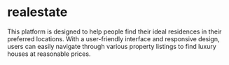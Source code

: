 # realestate
This platform is designed to help people find their ideal residences in their preferred locations. With a user-friendly interface and responsive design, users can easily navigate through various property listings to find luxury houses at reasonable prices. 
